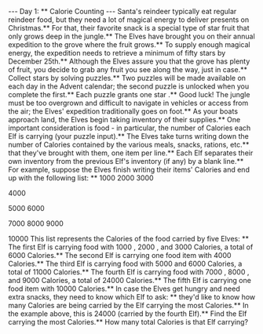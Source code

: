 --- Day 1: ** Calorie Counting ---
Santa's reindeer typically eat regular reindeer food, but they need a lot of
magical energy
to deliver presents on Christmas.** For that, their favorite snack is a special type of
star
fruit that only grows deep in the jungle.** The Elves have brought you on their annual expedition to the grove where the fruit grows.**
To supply enough magical energy, the expedition needs to retrieve a minimum of
fifty stars
by December 25th.** Although the Elves assure you that the grove has plenty of fruit, you decide to grab any fruit you see along the way, just in case.**
Collect stars by solving puzzles.**  Two puzzles will be made available on each day in the Advent calendar; the second puzzle is unlocked when you complete the first.**  Each puzzle grants
one star
.** Good luck!
The jungle must be too overgrown and difficult to navigate in vehicles or access from the air; the Elves' expedition traditionally goes on foot.** As your boats approach land, the Elves begin taking inventory of their supplies.** One important consideration is food - in particular, the number of
Calories
each Elf is carrying (your puzzle input).**
The Elves take turns writing down the number of Calories contained by the various meals, snacks, rations,
etc.**
that they've brought with them, one item per line.** Each Elf separates their own inventory from the previous Elf's inventory (if any) by a blank line.**
For example, suppose the Elves finish writing their items' Calories and end up with the following list: **
1000
2000
3000

4000

5000
6000

7000
8000
9000

10000
This list represents the Calories of the food carried by five Elves: **
The first Elf is carrying food with
1000
,
2000
, and
3000
Calories, a total of
6000
Calories.**
The second Elf is carrying one food item with
4000
Calories.**
The third Elf is carrying food with
5000
and
6000
Calories, a total of
11000
Calories.**
The fourth Elf is carrying food with
7000
,
8000
, and
9000
Calories, a total of
24000
Calories.**
The fifth Elf is carrying one food item with
10000
Calories.**
In case the Elves get hungry and need extra snacks, they need to know which Elf to ask: ** they'd like to know how many Calories are being carried by the Elf carrying the
most
Calories.** In the example above, this is
24000
(carried by the fourth Elf).**
Find the Elf carrying the most Calories.**
How many total Calories is that Elf carrying?
